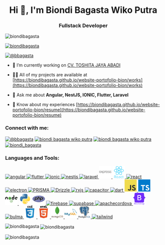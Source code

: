 <h1 align="center">Hi 👋, I'm Biondi Bagasta Wiko Putra</h1>
<h3 align="center">Fullstack Developer</h3>

<p align="left"> <img src="https://komarev.com/ghpvc/?username=biondibagasta&label=Profile%20views&color=0e75b6&style=flat" alt="biondibagasta" /> </p>

<p align="left"> <a href="https://github.com/ryo-ma/github-profile-trophy"><img src="https://github-profile-trophy.vercel.app/?username=biondibagasta" alt="biondibagasta" /></a> </p>

<p align="left"> <a href="https://twitter.com/@bbagasta" target="blank"><img src="https://img.shields.io/twitter/follow/@bbagasta?logo=twitter&style=for-the-badge" alt="@bbagasta" /></a> </p>

- 🔭 I’m currently working on [CV. TOSHITA JAYA ABADI](https://www.adamulti.com/)

- 👨‍💻 All of my projects are available at [https://biondibagasta.github.io/website-portofolio-bion/works](https://biondibagasta.github.io/website-portofolio-bion/works)

- 💬 Ask me about **Angular, NestJS, IONIC, Flutter, Laravel**

- 📄 Know about my experiences [https://biondibagasta.github.io/website-portofolio-bion/resume](https://biondibagasta.github.io/website-portofolio-bion/resume)

<h3 align="left">Connect with me:</h3>
<p align="left">
<a href="https://twitter.com/@bbagasta" target="blank"><img align="center" src="https://raw.githubusercontent.com/rahuldkjain/github-profile-readme-generator/master/src/images/icons/Social/twitter.svg" alt="@bbagasta" height="30" width="40" /></a>
<a href="https://linkedin.com/in/biondi bagasta wiko putra" target="blank"><img align="center" src="https://raw.githubusercontent.com/rahuldkjain/github-profile-readme-generator/master/src/images/icons/Social/linked-in-alt.svg" alt="biondi bagasta wiko putra" height="30" width="40" /></a>
<a href="https://fb.com/biondi bagasta wiko putra" target="blank"><img align="center" src="https://raw.githubusercontent.com/rahuldkjain/github-profile-readme-generator/master/src/images/icons/Social/facebook.svg" alt="biondi bagasta wiko putra" height="30" width="40" /></a>
<a href="https://instagram.com/biondi_bagasta" target="blank"><img align="center" src="https://raw.githubusercontent.com/rahuldkjain/github-profile-readme-generator/master/src/images/icons/Social/instagram.svg" alt="biondi_bagasta" height="30" width="40" /></a>
</p>

<h3 align="left">Languages and Tools:</h3>
<p align="left"> 
  <a href="https://angular.io" target="_blank" rel="noreferrer"> <img src="https://analogjs.org/img/logos/angular-gradient.png" alt="angular" width="40" height="40"/> </a> 
  <a href="https://flutter.dev" target="_blank" rel="noreferrer"> <img src="https://www.vectorlogo.zone/logos/flutterio/flutterio-icon.svg" alt="flutter" width="40" height="40"/> </a> 
  <a href="https://ionicframework.com" target="_blank" rel="noreferrer"> <img src="https://mirmit.com/wp-content/uploads/2023/11/ionic-dark-logo-black-1.png" alt="ionic" width="40" height="40"/> </a> 
  <a href="https://nestjs.com/" target="_blank" rel="noreferrer"> <img src="https://cdn.worldvectorlogo.com/logos/nestjs.svg" alt="nestjs" width="40" height="40"/> </a>
  <a href="https://laravel.com/" target="_blank" rel="noreferrer"> <img src="https://upload.wikimedia.org/wikipedia/commons/thumb/9/9a/Laravel.svg/1969px-Laravel.svg.png" alt="laravel" width="40" height="40"/> </a>
  <a href="https://expressjs.com" target="_blank" rel="noreferrer"> <img src="https://raw.githubusercontent.com/devicons/devicon/master/icons/express/express-original-wordmark.svg" alt="express" width="40" height="40"/> </a>
  <a href="https://reactjs.org/" target="_blank" rel="noreferrer"> <img src="https://raw.githubusercontent.com/devicons/devicon/master/icons/react/react-original-wordmark.svg" alt="react" width="40" height="40"/> </a> 
  <a href="https://nextjs.org/" target="_blank" rel="noreferrer"> <img src="https://static-00.iconduck.com/assets.00/nextjs-icon-512x512-y563b8iq.png" alt="react" width="40" height="40"/> </a>
  <a href="https://www.electronjs.org" target="_blank" rel="noreferrer"> <img src="https://miro.medium.com/v2/resize:fit:1200/1*O6KluMvEBZ1cBL3EPo4tig.png" alt="electron" width="40" height="40"/> </a>  
  <a href="https://www.prisma.io/" target="_blank" rel="noreferrer"> <img src="https://cdn.worldvectorlogo.com/logos/prisma-3.svg" alt="PRISMA" width="40" height="40"/> </a>
  <a href="https://orm.drizzle.team/" target="_blank" rel="noreferrer"> <img src="https://pbs.twimg.com/profile_images/1767809210060877824/mAtEmNk0_400x400.jpg" alt="Drizzle" width="40" height="40"/> </a>
  <a href="https://rxjs.dev/" target="_blank" rel="noreferrer"> <img src="https://www.dsebastien.net/content/images/2022/12/rxjs.svg" alt="rxjs" width="40" height="40"/> </a>
  <a href="https://capacitorjs.com/" target="_blank" rel="noreferrer"> <img src="https://cdn.worldvectorlogo.com/logos/capacitor-js.svg" alt="capacitor" width="40" height="40"/> </a>
  <a href="https://dart.dev" target="_blank" rel="noreferrer"> <img src="https://www.vectorlogo.zone/logos/dartlang/dartlang-icon.svg" alt="dart" width="40" height="40"/> </a> 
  <a href="https://developer.mozilla.org/en-US/docs/Web/JavaScript" target="_blank" rel="noreferrer"> <img src="https://raw.githubusercontent.com/devicons/devicon/master/icons/javascript/javascript-original.svg" alt="javascript" width="40" height="40"/> </a>
  <a href="https://www.typescriptlang.org/" target="_blank" rel="noreferrer"> <img src="https://raw.githubusercontent.com/devicons/devicon/master/icons/typescript/typescript-original.svg" alt="typescript" width="40" height="40"/> </a>
  <a href="https://nodejs.org" target="_blank" rel="noreferrer"> <img src="https://raw.githubusercontent.com/devicons/devicon/master/icons/nodejs/nodejs-original-wordmark.svg" alt="nodejs" width="40" height="40"/> </a>
  <a href="https://www.python.org" target="_blank" rel="noreferrer"> <img src="https://raw.githubusercontent.com/devicons/devicon/master/icons/python/python-original.svg" alt="python" width="40" height="40"/> </a>
  <a href="https://www.php.net" target="_blank" rel="noreferrer"> <img src="https://raw.githubusercontent.com/devicons/devicon/master/icons/php/php-original.svg" alt="php" width="40" height="40"/> </a>
  <a href="https://firebase.google.com/" target="_blank" rel="noreferrer"> <img src="https://www.vectorlogo.zone/logos/firebase/firebase-icon.svg" alt="firebase" width="40" height="40"/> </a>
  <a href="https://supabase.com/" target="_blank" rel="noreferrer"> <img src="https://miro.medium.com/v2/resize:fit:1400/0*QzPzYLTNRX7p5Rsl" alt="supabase" width="40" height="40"/> </a>
  <a href="https://cordova.apache.org/" target="_blank" rel="noreferrer"> <img src="https://www.vectorlogo.zone/logos/apache_cordova/apache_cordova-icon.svg" alt="apachecordova" width="40" height="40"/> </a> 
  <a href="https://getbootstrap.com" target="_blank" rel="noreferrer"> <img src="https://raw.githubusercontent.com/devicons/devicon/master/icons/bootstrap/bootstrap-plain-wordmark.svg" alt="bootstrap" width="40" height="40"/> </a> 
  <a href="https://bulma.io/" target="_blank" rel="noreferrer"> <img src="https://raw.githubusercontent.com/gilbarbara/logos/804dc257b59e144eaca5bc6ffd16949752c6f789/logos/bulma.svg" alt="bulma" width="40" height="40"/> </a> 
  <a href="https://www.w3schools.com/css/" target="_blank" rel="noreferrer"> <img src="https://raw.githubusercontent.com/devicons/devicon/master/icons/css3/css3-original-wordmark.svg" alt="css3" width="40" height="40"/> </a> 
  <a href="https://www.w3.org/html/" target="_blank" rel="noreferrer"> <img src="https://raw.githubusercontent.com/devicons/devicon/master/icons/html5/html5-original-wordmark.svg" alt="html5" width="40" height="40"/> </a>  
  <a href="https://www.mongodb.com/" target="_blank" rel="noreferrer"> <img src="https://raw.githubusercontent.com/devicons/devicon/master/icons/mongodb/mongodb-original-wordmark.svg" alt="mongodb" width="40" height="40"/> </a> 
  <a href="https://www.mysql.com/" target="_blank" rel="noreferrer"> <img src="https://raw.githubusercontent.com/devicons/devicon/master/icons/mysql/mysql-original-wordmark.svg" alt="mysql" width="40" height="40"/> </a>  
  <a href="https://www.postgresql.org" target="_blank" rel="noreferrer"> <img src="https://raw.githubusercontent.com/devicons/devicon/master/icons/postgresql/postgresql-original-wordmark.svg" alt="postgresql" width="40" height="40"/> </a> 
  <a href="https://tailwindcss.com/" target="_blank" rel="noreferrer"> <img src="https://www.vectorlogo.zone/logos/tailwindcss/tailwindcss-icon.svg" alt="tailwind" width="40" height="40"/> </a> 
</p>

<p><img align="left" src="https://github-readme-stats.vercel.app/api/top-langs?username=biondibagasta&show_icons=true&locale=en&layout=compact" alt="biondibagasta" /></p>

<p>&nbsp;<img align="center" src="https://github-readme-stats.vercel.app/api?username=biondibagasta&show_icons=true&locale=en" alt="biondibagasta" /></p>

<p><img align="center" src="https://github-readme-streak-stats.herokuapp.com/?user=biondibagasta&" alt="biondibagasta" /></p>
